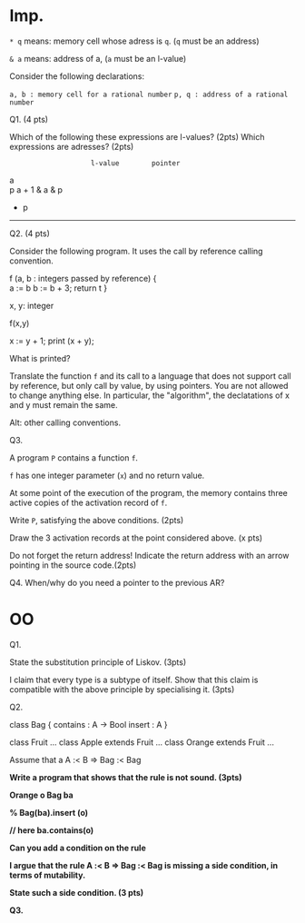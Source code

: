 Imp.
====


`* q` means: memory cell whose adress is `q`. (`q` must be an address)

`& a` means: address of a, (`a` must be an l-value)

Consider the following declarations:

`a, b : memory cell for a rational number`
`p, q : address of a rational number`

Q1. (4 pts)

Which of the following these expressions are l-values? (2pts) Which expressions are adresses? (2pts)

                        l-value        pointer
a                        
p
a + 1
& a
& p
* p



----------------------

Q2. (4 pts)

Consider the following program. It uses the call by reference calling convention.

f (a, b : integers passed by reference) {    
    a := b
    b := b + 3;
    return t
}


x, y: integer

f(x,y)

x := y + 1;
print (x + y);


What is printed?

Translate the function `f` and its call to a language that does not support
call by reference, but only call by value, by using pointers. You are not allowed to change anything else. In particular, the "algorithm", the declatations of x and y must remain the same.

Alt: other calling conventions.

Q3.

A program `P` contains a function `f`.

`f` has one integer parameter (`x`) and no return value.

At some point of the execution of the program, the memory contains three active
copies of the activation record of `f`.

Write `P`, satisfying the above conditions. (2pts)

Draw the 3 activation records at the point considered above. (x pts)

Do not forget the return address! Indicate the return address with an arrow pointing in the
source code.(2pts)


Q4. When/why do you need a pointer to the previous AR?

OO
===

Q1. 

State the substitution principle of Liskov. (3pts) 

I claim that every type is a subtype of itself. Show that this claim is compatible with 
the above principle by specialising it. (3pts)

Q2. 

class Bag<A> {
    contains : A -> Bool
    insert : A
}

class Fruit ...
class Apple  extends Fruit ...
class Orange extends Fruit ...


Assume that a A :< B => Bag<A> :< Bag<B>

Write a program that shows that the rule is not sound. (3pts)

Orange o
Bag<Apple> ba

% Bag<Fruit>(ba).insert (o)

// here ba.contains(o)


Can you add a condition on the rule 


I argue that the rule A :< B => Bag<A> :< Bag<B> is missing a side condition,
in terms of mutability.

State such a side condition. (3 pts)

Q3. 